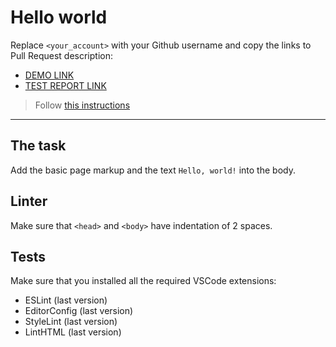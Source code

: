# Hello world

Replace `<your_account>` with your Github username and copy the links to Pull Request description:
- [DEMO LINK](https://DmytroKrylovgithub.io/layout_hello-world/)
- [TEST REPORT LINK](https://DmytroKrylov.github.io/layout_hello-world/report/html_report/)

> Follow [this instructions](https://mate-academy.github.io/layout_task-guideline/#how-to-solve-the-layout-tasks-on-github)
___

## The task

Add the basic page markup and the text `Hello, world!` into the body.

## Linter

Make sure that `<head>` and `<body>` have indentation of 2 spaces.

## Tests

Make sure that you installed all the required VSCode extensions:

- ESLint (last version)
- EditorConfig (last version)
- StyleLint (last version)
- LintHTML (last version)
